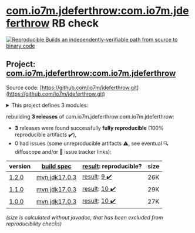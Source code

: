 [com.io7m.jdeferthrow:com.io7m.jdeferthrow](https://central.sonatype.com/artifact/com.io7m.jdeferthrow/com.io7m.jdeferthrow/1.2.0/versions) RB check
=======

[![Reproducible Builds](https://reproducible-builds.org/images/logos/rb.svg) an independently-verifiable path from source to binary code](https://reproducible-builds.org/)

## Project: [com.io7m.jdeferthrow:com.io7m.jdeferthrow](https://central.sonatype.com/artifact/com.io7m.jdeferthrow/com.io7m.jdeferthrow/1.2.0/versions)

Source code: [https://github.com/io7m/jdeferthrow.git](https://github.com/io7m/jdeferthrow.git)

<details><summary>This project defines 3 modules:</summary>

* [com.io7m.jdeferthrow:com.io7m.jdeferthrow](https://central.sonatype.com/artifact/com.io7m.jdeferthrow/com.io7m.jdeferthrow/1.2.0)
* [com.io7m.jdeferthrow:com.io7m.jdeferthrow.core](https://central.sonatype.com/artifact/com.io7m.jdeferthrow/com.io7m.jdeferthrow.core/1.2.0)
* [com.io7m.jdeferthrow:com.io7m.jdeferthrow.tests](https://central.sonatype.com/artifact/com.io7m.jdeferthrow/com.io7m.jdeferthrow.tests/1.2.0)
</details>

rebuilding **3 releases** of com.io7m.jdeferthrow:com.io7m.jdeferthrow:
- **3** releases were found successfully **fully reproducible** (100% reproducible artifacts :heavy_check_mark:),
- 0 had issues (some unreproducible artifacts :warning:, see eventual :mag: diffoscope and/or :memo: issue tracker links):

| version | [build spec](/BUILDSPEC.md) | [result](https://reproducible-builds.org/docs/jvm/): reproducible? | size |
| -- | --------- | ------ | -- |
| [1.2.0](https://central.sonatype.com/artifact/com.io7m.jdeferthrow/com.io7m.jdeferthrow/1.2.0/pom) | [mvn jdk17.0.3](com.io7m.jdeferthrow-1.2.0.buildspec) | [result](com.io7m.jdeferthrow-1.2.0.buildinfo): [9 :heavy_check_mark: ](com.io7m.jdeferthrow-1.2.0.buildcompare) | 26K |
| [1.1.0](https://central.sonatype.com/artifact/com.io7m.jdeferthrow/com.io7m.jdeferthrow/1.1.0/pom) | [mvn jdk17.0.3](com.io7m.jdeferthrow-1.1.0.buildspec) | [result](com.io7m.jdeferthrow-1.1.0.buildinfo): [10 :heavy_check_mark: ](com.io7m.jdeferthrow-1.1.0.buildcompare) | 29K |
| [1.0.0](https://central.sonatype.com/artifact/com.io7m.jdeferthrow/com.io7m.jdeferthrow/1.0.0/pom) | [mvn jdk17.0.3](com.io7m.jdeferthrow-1.0.0.buildspec) | [result](com.io7m.jdeferthrow-1.0.0.buildinfo): [10 :heavy_check_mark: ](com.io7m.jdeferthrow-1.0.0.buildcompare) | 27K |

<i>(size is calculated without javadoc, that has been excluded from reproducibility checks)</i>
